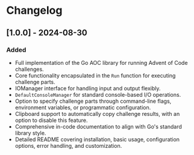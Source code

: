 # Changelog

## [1.0.0] - 2024-08-30

### Added

- Full implementation of the Go AOC library for running Advent of Code challenges.
- Core functionality encapsulated in the `Run` function for executing challenge parts.
- IOManager interface for handling input and output flexibly.
- `DefaultConsoleManager` for standard console-based I/O operations.
- Option to specify challenge parts through command-line flags, environment variables, or programmatic configuration.
- Clipboard support to automatically copy challenge results, with an option to disable this feature.
- Comprehensive in-code documentation to align with Go's standard library style.
- Detailed README covering installation, basic usage, configuration options, error handling, and customization.
